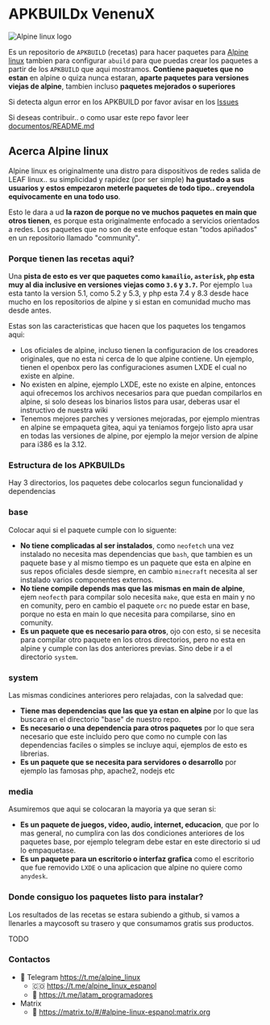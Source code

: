 # APKBUILDx VenenuX

![Alpine linux logo](https://alpinelinux.org/alpinelinux-logo.svg)

Es un repositorio de `APKBUILD` (recetas) para hacer paquetes para [Alpine linux](https://alpinelinux.org/)
tambien para configurar `abuild` para que puedas crear los paquetes a partir de 
los `APKBUILD` que aqui mostramos. **Contiene paquetes que no estan** en alpine 
o quiza nunca estaran, **aparte paquetes para versiones viejas de alpine**, 
tambien incluso **paquetes mejorados o superiores**

Si detecta algun error en los APKBUILD por favor avisar en los [Issues](https://codeberg.org/alpine/alpine-apkbuilds/issues) 

Si deseas contribuir.. o como usar este repo favor leer [documentos/README.md](documentos/README.md)

## Acerca Alpine linux

Alpine linux es originalmente una distro para dispositivos de redes salida 
de LEAF linux.. su simplicidad y rapidez (por ser simple) **ha gustado a sus usuarios y 
estos empezaron meterle paquetes de todo tipo.. creyendola equivocamente en una todo uso**.

Esto le dara a ud **la razon de porque no ve muchos paquetes en main que otros tienen**, 
es porque esta originalmente enfocado a servicios orientados a redes. Los paquetes 
que no son de este enfoque estan "todos apiñados" en un repositorio llamado "community".

### Porque tienen las recetas aqui?

Una **pista de esto es ver que paquetes como `kamailio`, `asterisk`, `php` 
esta muy al dia inclusive en versiones viejas como `3.6` y `3.7`.** Por ejemplo 
`lua` esta tanto la version 5.1, como 5.2 y 5.3, y php esta 7.4 y 8.3 desde hace mucho 
en los repositorios de alpine y si estan en comunidad mucho mas desde antes.

Estas son las caracteristicas que hacen que los paquetes los tengamos aqui:

* Los oficiales de alpine, incluso tienen la configuracion de los creadores 
originales, que no esta ni cerca de lo que alpine contiene. Un ejemplo, tienen 
el openbox pero las configuraciones asumen LXDE el cual no existe en alpine.
* No existen en alpine, ejemplo LXDE, este no existe en alpine, entonces aqui 
ofrecemos los archivos necesarios para que puedan compilarlos en alpine, si solo 
deseas los binarios listos para usar, deberas usar el instructivo de nuestra wiki
* Tenemos mejores parches y versiones mejoradas, por ejemplo mientras en alpine 
se empaqueta gitea, aqui ya teniamos forgejo listo apra usar en todas las versiones 
de alpine, por ejemplo la mejor version de alpine para i386 es la 3.12.

### Estructura de los APKBUILDs

Hay 3 directorios, los paquetes debe colocarlos segun funcionalidad y dependencias

### base

Colocar aqui si el paquete cumple con lo siguente:

* **No tiene complicadas al ser instalados**, como `neofetch` una vez instalado 
no necesita mas dependencias que `bash`, que tambien es un paquete base y al mismo 
tiempo es un paquete que esta en alpine en sus repos oficiales desde siempre, en 
cambio `minecraft` necesita al ser instalado varios componentes externos.
* **No tiene compile depends mas que las mismas en main de alpine**, ejem `neofecth` 
para compilar solo necesita `make`, que esta en main y no en comunity, pero en cambio
el paquete `orc` no puede estar en base, porque no esta en main lo que necesita para 
compilarse, sino en comunity.
* **Es un paquete que es necesario para otros**, ojo con esto, si se necesita para
compilar otro paquete en los otros directorios, pero no esta en alpine y cumple 
con las dos anteriores previas. Sino debe ir a el directorio `system`.

### system

Las mismas condicines anteriores pero relajadas, con la salvedad que:

* **Tiene mas dependencias que las que ya estan en alpine** por lo que las buscara 
en el directorio "base" de nuestro repo.
* **Es necesario o una dependencia para otros paquetes** por lo que sera necesario 
que este incluido pero que como no cumple con las dependencias faciles o simples 
se incluye aqui, ejemplos de esto es librerias.
* **Es un paquete que se necesita para servidores o desarrollo** por ejemplo las 
famosas php, apache2, nodejs etc

### media

Asumiremos que aqui se colocaran la mayoria ya que seran si:

* **Es un paquete de juegos, video, audio, internet, educacion**, que por lo 
mas general, no cumplira con las dos condiciones anteriores de los paquetes base, 
por ejemplo telegram debe estar en este directorio si ud lo empaquetase.
* **Es un paquete para un escritorio o interfaz grafica** como el escritorio 
que fue removido `LXDE` o una aplicacion que alpine no quiere como `anydesk`.

### Donde consiguo los paquetes listo para instalar?

Los resultados de las recetas se estara subiendo a github, si vamos a llenarles 
a maycosoft su trasero y que consumamos gratis sus productos.

TODO

### Contactos

- 📱 Telegram https://t.me/alpine_linux
  - 🇨🇴 https://t.me/alpine_linux_espanol
  - 📡 https://t.me/latam_programadores
- Matrix
  - 👥 https://matrix.to/#/#alpine-linux-espanol:matrix.org
